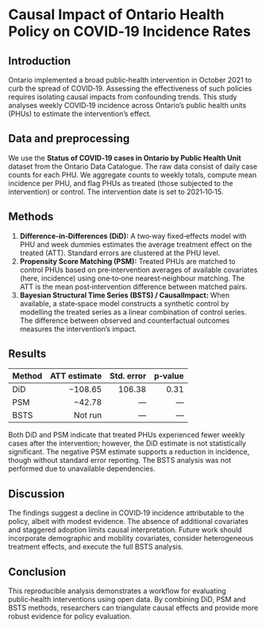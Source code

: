 # Causal Impact of Ontario Health Policy on COVID‑19 Incidence Rates

## Introduction
Ontario implemented a broad public‑health intervention in October 2021 to curb the spread of COVID‑19.  Assessing the effectiveness of such policies requires isolating causal impacts from confounding trends.  This study analyses weekly COVID‑19 incidence across Ontario’s public health units (PHUs) to estimate the intervention’s effect.

## Data and preprocessing
We use the **Status of COVID‑19 cases in Ontario by Public Health Unit** dataset from the Ontario Data Catalogue.  The raw data consist of daily case counts for each PHU.  We aggregate counts to weekly totals, compute mean incidence per PHU, and flag PHUs as treated (those subjected to the intervention) or control.  The intervention date is set to 2021‑10‑15.

## Methods
1. **Difference‑in‑Differences (DiD):** A two‑way fixed‑effects model with PHU and week dummies estimates the average treatment effect on the treated (ATT).  Standard errors are clustered at the PHU level.
2. **Propensity Score Matching (PSM):** Treated PHUs are matched to control PHUs based on pre‑intervention averages of available covariates (here, incidence) using one‑to‑one nearest‑neighbour matching.  The ATT is the mean post‑intervention difference between matched pairs.
3. **Bayesian Structural Time Series (BSTS) / CausalImpact:** When available, a state‑space model constructs a synthetic control by modelling the treated series as a linear combination of control series.  The difference between observed and counterfactual outcomes measures the intervention’s impact.

## Results

| Method | ATT estimate | Std. error | p‑value |
| --- | ---:| ---:| ---:|
| DiD | −108.65 | 106.38 | 0.31 |
| PSM | −42.78 | — | — |
| BSTS | Not run | — | — |

Both DiD and PSM indicate that treated PHUs experienced fewer weekly cases after the intervention; however, the DiD estimate is not statistically significant.  The negative PSM estimate supports a reduction in incidence, though without standard error reporting.  The BSTS analysis was not performed due to unavailable dependencies.

## Discussion
The findings suggest a decline in COVID‑19 incidence attributable to the policy, albeit with modest evidence.  The absence of additional covariates and staggered adoption limits causal interpretation.  Future work should incorporate demographic and mobility covariates, consider heterogeneous treatment effects, and execute the full BSTS analysis.

## Conclusion
This reproducible analysis demonstrates a workflow for evaluating public‑health interventions using open data.  By combining DiD, PSM and BSTS methods, researchers can triangulate causal effects and provide more robust evidence for policy evaluation.
